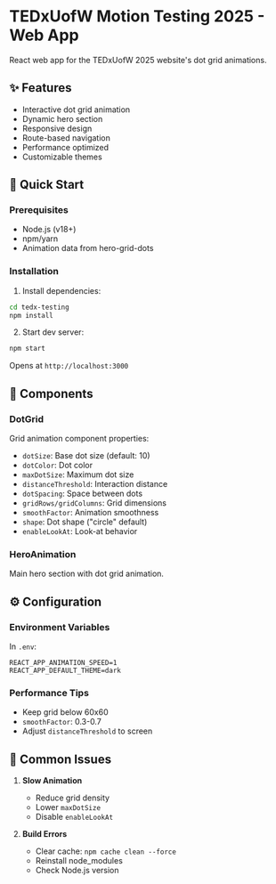 # TEDxUofW Motion Testing 2025 - Web App

React web app for the TEDxUofW 2025 website's dot grid animations.

## ✨ Features

- Interactive dot grid animation
- Dynamic hero section
- Responsive design
- Route-based navigation
- Performance optimized
- Customizable themes

## 🚀 Quick Start

### Prerequisites

- Node.js (v18+)
- npm/yarn
- Animation data from hero-grid-dots

### Installation

1. Install dependencies:
```bash
cd tedx-testing
npm install
```

2. Start dev server:
```bash
npm start
```

Opens at `http://localhost:3000`

## 🎨 Components

### DotGrid
Grid animation component properties:
- `dotSize`: Base dot size (default: 10)
- `dotColor`: Dot color
- `maxDotSize`: Maximum dot size
- `distanceThreshold`: Interaction distance
- `dotSpacing`: Space between dots
- `gridRows/gridColumns`: Grid dimensions
- `smoothFactor`: Animation smoothness
- `shape`: Dot shape ("circle" default)
- `enableLookAt`: Look-at behavior

### HeroAnimation
Main hero section with dot grid animation.

## ⚙️ Configuration

### Environment Variables
In `.env`:
```
REACT_APP_ANIMATION_SPEED=1
REACT_APP_DEFAULT_THEME=dark
```

### Performance Tips
- Keep grid below 60x60
- `smoothFactor`: 0.3-0.7
- Adjust `distanceThreshold` to screen

## 🐛 Common Issues

1. **Slow Animation**
   - Reduce grid density
   - Lower `maxDotSize`
   - Disable `enableLookAt`

2. **Build Errors**
   - Clear cache: `npm cache clean --force`
   - Reinstall node_modules
   - Check Node.js version
